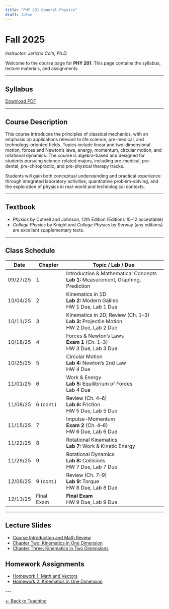 ```yaml
---
title: "PHY 201 General Physics"
draft: false
---
```


# Fall 2025

*Instructor: Jericho Cain, Ph.D.*

Welcome to the course page for **PHY 201**. This page contains the syllabus, lecture materials, and assignments.

---

## Syllabus

[Download PDF](/files/syllabi/PHY_201_40113_Cain_J.pdf)


---

## Course Description
This course introduces the principles of classical mechanics, with an emphasis on applications relevant to life science, pre-medical, and technology-oriented fields. Topics include linear and two-dimensional motion, forces and Newton’s laws, energy, momentum, circular motion, and rotational dynamics. The course is algebra-based and designed for students pursuing science-related majors, including pre-medical, pre-dental, pre-chiropractic, and pre-physical therapy tracks.

Students will gain both conceptual understanding and practical experience through integrated laboratory activities, quantitative problem-solving, and the exploration of physics in real-world and technological contexts.

---

## Textbook
- *Physics* by Cutnell and Johnson, 12th Edition (Editions 10–12 acceptable)  
- *College Physics* by Knight and *College Physics* by Serway (any editions) are excellent supplementary texts.

---

## Class Schedule

| Date       | Chapter | Topic / Lab / Due |
|------------|---------|-------------------|
| 09/27/25   | 1 | Introduction & Mathematical Concepts <br> **Lab 1:** Measurement, Graphing, Prediction |
| 10/04/25   | 2 | Kinematics in 1D <br> **Lab 2:** Modern Galileo <br> HW 1 Due, Lab 1 Due |
| 10/11/25   | 3 | Kinematics in 2D; Review (Ch. 1–3) <br> **Lab 3:** Projectile Motion <br> HW 2 Due, Lab 2 Due |
| 10/18/25   | 4 | Forces & Newton’s Laws <br> **Exam 1** (Ch. 1–3) <br> HW 3 Due, Lab 3 Due |
| 10/25/25   | 5 | Circular Motion <br> **Lab 4:** Newton’s 2nd Law <br> HW 4 Due |
| 11/01/25   | 6 | Work & Energy <br> **Lab 5:** Equilibrium of Forces <br> Lab 4 Due |
| 11/08/25   | 6 (cont.) | Review (Ch. 4–6) <br> **Lab 6:** Friction <br> HW 5 Due, Lab 5 Due |
| 11/15/25   | 7 | Impulse-Momentum <br> **Exam 2** (Ch. 4–6) <br> HW 6 Due, Lab 6 Due |
| 11/22/25   | 8 | Rotational Kinematics <br> **Lab 7:** Work & Kinetic Energy |
| 11/29/25   | 9 | Rotational Dynamics <br> **Lab 8:** Collisions <br> HW 7 Due, Lab 7 Due |
| 12/06/25   | 9 (cont.) | Review (Ch. 7–9) <br> **Lab 9:** Torque <br> HW 8 Due, Lab 8 Due |
| 12/13/25   | Final Exam | **Final Exam** <br> HW 9 Due, Lab 9 Due |

---
<div class="teaching">

## Lecture Slides

- [Course Introduction and Math Review](/files/lecture_slides/physics_201/lecture_1.pdf)
- [Chapter Two: Kinematics in One Dimension](/files/lecture_slides/physics_201/lecture_2.pdf)
- [Chapter Three: Kinematics in Two Dimensions](/files/lecture_slides/physics_201/lecture_3.pdf)

</div>

<div class="teaching">

## Homework Assignments

- [Homework 1: Math and Vectors](/files/hw/physics_201/hw_1.pdf)
- [Homework 2: Kinematics in One Dimension](/files/hw/physics_201/hw_2.pdf)

</div>
---

[← Back to Teaching](/teaching/)

